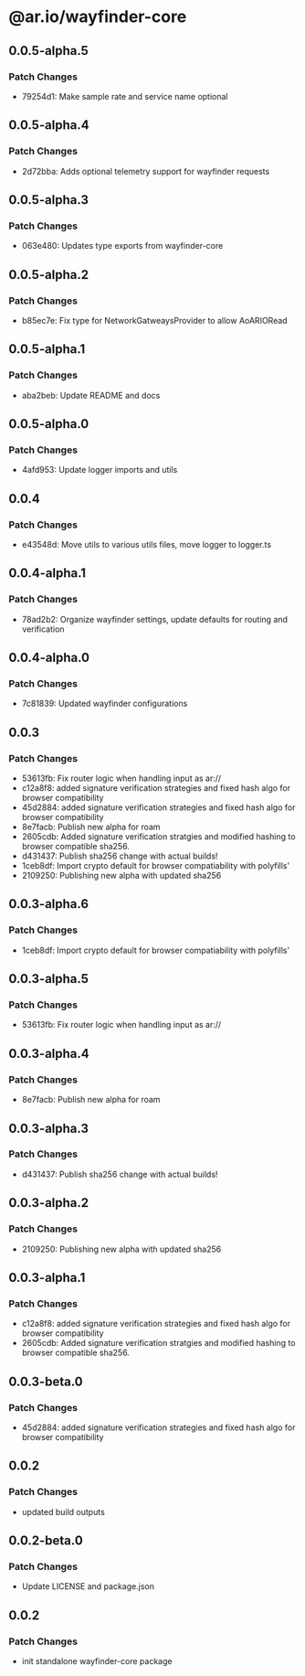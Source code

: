 # @ar.io/wayfinder-core

## 0.0.5-alpha.5

### Patch Changes

- 79254d1: Make sample rate and service name optional

## 0.0.5-alpha.4

### Patch Changes

- 2d72bba: Adds optional telemetry support for wayfinder requests

## 0.0.5-alpha.3

### Patch Changes

- 063e480: Updates type exports from wayfinder-core

## 0.0.5-alpha.2

### Patch Changes

- b85ec7e: Fix type for NetworkGatweaysProvider to allow AoARIORead

## 0.0.5-alpha.1

### Patch Changes

- aba2beb: Update README and docs

## 0.0.5-alpha.0

### Patch Changes

- 4afd953: Update logger imports and utils

## 0.0.4

### Patch Changes

- e43548d: Move utils to various utils files, move logger to logger.ts

## 0.0.4-alpha.1

### Patch Changes

- 78ad2b2: Organize wayfinder settings, update defaults for routing and verification

## 0.0.4-alpha.0

### Patch Changes

- 7c81839: Updated wayfinder configurations

## 0.0.3

### Patch Changes

- 53613fb: Fix router logic when handling input as ar://
- c12a8f8: added signature verification strategies and fixed hash algo for browser compatibility
- 45d2884: added signature verification strategies and fixed hash algo for browser compatibility
- 8e7facb: Publish new alpha for roam
- 2605cdb: Added signature verification stratgies and modified hashing to browser compatible sha256.
- d431437: Publish sha256 change with actual builds!
- 1ceb8df: Import crypto default for browser compatiability with polyfills'
- 2109250: Publishing new alpha with updated sha256

## 0.0.3-alpha.6

### Patch Changes

- 1ceb8df: Import crypto default for browser compatiability with polyfills'

## 0.0.3-alpha.5

### Patch Changes

- 53613fb: Fix router logic when handling input as ar://

## 0.0.3-alpha.4

### Patch Changes

- 8e7facb: Publish new alpha for roam

## 0.0.3-alpha.3

### Patch Changes

- d431437: Publish sha256 change with actual builds!

## 0.0.3-alpha.2

### Patch Changes

- 2109250: Publishing new alpha with updated sha256

## 0.0.3-alpha.1

### Patch Changes

- c12a8f8: added signature verification strategies and fixed hash algo for browser compatibility
- 2605cdb: Added signature verification stratgies and modified hashing to browser compatible sha256.

## 0.0.3-beta.0

### Patch Changes

- 45d2884: added signature verification strategies and fixed hash algo for browser compatibility

## 0.0.2

### Patch Changes

- updated build outputs

## 0.0.2-beta.0

### Patch Changes

- Update LICENSE and package.json

## 0.0.2

### Patch Changes

- init standalone wayfinder-core package
